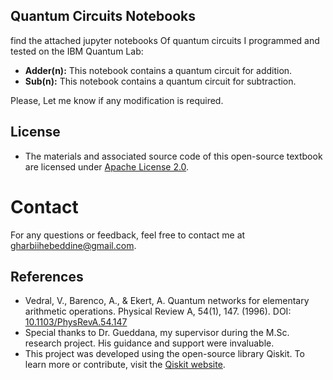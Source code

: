 ## Quantum Circuits Notebooks
find the attached jupyter notebooks Of quantum circuits I programmed and tested on the IBM Quantum Lab:
- **Adder(n):** This notebook contains a quantum circuit for addition.
- **Sub(n):** This notebook contains a quantum circuit for subtraction.

Please, Let me know if any modification is required.

## License
- The materials and associated source code of this open-source textbook are licensed under [Apache License 2.0](https://github.com/bon4it/QuantumCircuits/blob/main/LICENSE).

# Contact
For any questions or feedback, feel free to contact me at [gharbiihebeddine@gmail.com](mailto:gharbiihebeddine@gmail.com).

## References
- Vedral, V., Barenco, A., & Ekert, A. Quantum networks for elementary arithmetic operations. Physical Review A, 54(1), 147. (1996). DOI: [10.1103/PhysRevA.54.147](https://doi.org/10.1103/PhysRevA.54.147)
- Special thanks to Dr. Gueddana, my supervisor during the M.Sc. research project. His guidance and support were invaluable.
- This project was developed using the open-source library Qiskit. To learn more or contribute, visit the [Qiskit website](https://qiskit.org/).
